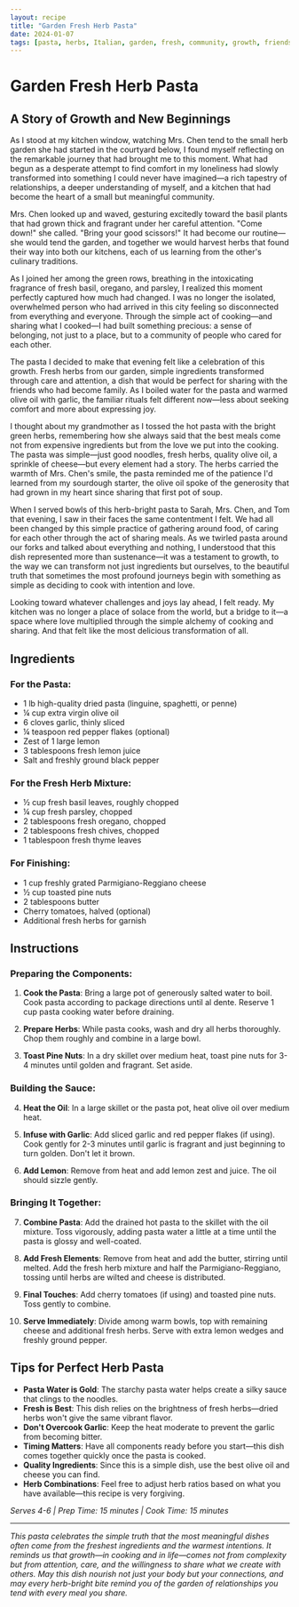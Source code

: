 ```yaml
---
layout: recipe
title: "Garden Fresh Herb Pasta"
date: 2024-01-07
tags: [pasta, herbs, Italian, garden, fresh, community, growth, friendship, connection]
---
```


# Garden Fresh Herb Pasta

## A Story of Growth and New Beginnings

As I stood at my kitchen window, watching Mrs. Chen tend to the small herb garden she had started in the courtyard below, I found myself reflecting on the remarkable journey that had brought me to this moment. What had begun as a desperate attempt to find comfort in my loneliness had slowly transformed into something I could never have imagined—a rich tapestry of relationships, a deeper understanding of myself, and a kitchen that had become the heart of a small but meaningful community.

Mrs. Chen looked up and waved, gesturing excitedly toward the basil plants that had grown thick and fragrant under her careful attention. "Come down!" she called. "Bring your good scissors!" It had become our routine—she would tend the garden, and together we would harvest herbs that found their way into both our kitchens, each of us learning from the other's culinary traditions.

As I joined her among the green rows, breathing in the intoxicating fragrance of fresh basil, oregano, and parsley, I realized this moment perfectly captured how much had changed. I was no longer the isolated, overwhelmed person who had arrived in this city feeling so disconnected from everything and everyone. Through the simple act of cooking—and sharing what I cooked—I had built something precious: a sense of belonging, not just to a place, but to a community of people who cared for each other.

The pasta I decided to make that evening felt like a celebration of this growth. Fresh herbs from our garden, simple ingredients transformed through care and attention, a dish that would be perfect for sharing with the friends who had become family. As I boiled water for the pasta and warmed olive oil with garlic, the familiar rituals felt different now—less about seeking comfort and more about expressing joy.

I thought about my grandmother as I tossed the hot pasta with the bright green herbs, remembering how she always said that the best meals come not from expensive ingredients but from the love we put into the cooking. The pasta was simple—just good noodles, fresh herbs, quality olive oil, a sprinkle of cheese—but every element had a story. The herbs carried the warmth of Mrs. Chen's smile, the pasta reminded me of the patience I'd learned from my sourdough starter, the olive oil spoke of the generosity that had grown in my heart since sharing that first pot of soup.

When I served bowls of this herb-bright pasta to Sarah, Mrs. Chen, and Tom that evening, I saw in their faces the same contentment I felt. We had all been changed by this simple practice of gathering around food, of caring for each other through the act of sharing meals. As we twirled pasta around our forks and talked about everything and nothing, I understood that this dish represented more than sustenance—it was a testament to growth, to the way we can transform not just ingredients but ourselves, to the beautiful truth that sometimes the most profound journeys begin with something as simple as deciding to cook with intention and love.

Looking toward whatever challenges and joys lay ahead, I felt ready. My kitchen was no longer a place of solace from the world, but a bridge to it—a space where love multiplied through the simple alchemy of cooking and sharing. And that felt like the most delicious transformation of all.

## Ingredients

### For the Pasta:
- 1 lb high-quality dried pasta (linguine, spaghetti, or penne)
- ¼ cup extra virgin olive oil
- 6 cloves garlic, thinly sliced
- ¼ teaspoon red pepper flakes (optional)
- Zest of 1 large lemon
- 3 tablespoons fresh lemon juice
- Salt and freshly ground black pepper

### For the Fresh Herb Mixture:
- ½ cup fresh basil leaves, roughly chopped
- ¼ cup fresh parsley, chopped
- 2 tablespoons fresh oregano, chopped
- 2 tablespoons fresh chives, chopped
- 1 tablespoon fresh thyme leaves

### For Finishing:
- 1 cup freshly grated Parmigiano-Reggiano cheese
- ½ cup toasted pine nuts
- 2 tablespoons butter
- Cherry tomatoes, halved (optional)
- Additional fresh herbs for garnish

## Instructions

### Preparing the Components:
1. **Cook the Pasta**: Bring a large pot of generously salted water to boil. Cook pasta according to package directions until al dente. Reserve 1 cup pasta cooking water before draining.

2. **Prepare Herbs**: While pasta cooks, wash and dry all herbs thoroughly. Chop them roughly and combine in a large bowl.

3. **Toast Pine Nuts**: In a dry skillet over medium heat, toast pine nuts for 3-4 minutes until golden and fragrant. Set aside.

### Building the Sauce:
4. **Heat the Oil**: In a large skillet or the pasta pot, heat olive oil over medium heat.

5. **Infuse with Garlic**: Add sliced garlic and red pepper flakes (if using). Cook gently for 2-3 minutes until garlic is fragrant and just beginning to turn golden. Don't let it brown.

6. **Add Lemon**: Remove from heat and add lemon zest and juice. The oil should sizzle gently.

### Bringing It Together:
7. **Combine Pasta**: Add the drained hot pasta to the skillet with the oil mixture. Toss vigorously, adding pasta water a little at a time until the pasta is glossy and well-coated.

8. **Add Fresh Elements**: Remove from heat and add the butter, stirring until melted. Add the fresh herb mixture and half the Parmigiano-Reggiano, tossing until herbs are wilted and cheese is distributed.

9. **Final Touches**: Add cherry tomatoes (if using) and toasted pine nuts. Toss gently to combine.

10. **Serve Immediately**: Divide among warm bowls, top with remaining cheese and additional fresh herbs. Serve with extra lemon wedges and freshly ground pepper.

## Tips for Perfect Herb Pasta

- **Pasta Water is Gold**: The starchy pasta water helps create a silky sauce that clings to the noodles.
- **Fresh is Best**: This dish relies on the brightness of fresh herbs—dried herbs won't give the same vibrant flavor.
- **Don't Overcook Garlic**: Keep the heat moderate to prevent the garlic from becoming bitter.
- **Timing Matters**: Have all components ready before you start—this dish comes together quickly once the pasta is cooked.
- **Quality Ingredients**: Since this is a simple dish, use the best olive oil and cheese you can find.
- **Herb Combinations**: Feel free to adjust herb ratios based on what you have available—this recipe is very forgiving.

*Serves 4-6 | Prep Time: 15 minutes | Cook Time: 15 minutes*

---

*This pasta celebrates the simple truth that the most meaningful dishes often come from the freshest ingredients and the warmest intentions. It reminds us that growth—in cooking and in life—comes not from complexity but from attention, care, and the willingness to share what we create with others. May this dish nourish not just your body but your connections, and may every herb-bright bite remind you of the garden of relationships you tend with every meal you share.*